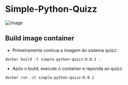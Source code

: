 # Simple-Python-Quizz

![image](https://user-images.githubusercontent.com/15057595/218906163-e54d400e-179c-459f-8f80-ff49525c4db9.png)

## Build image container

- Primeiramente contrua a imagem do sistema quizz:
```docker
docker build -t simple-python-quizz:0.0.1 .
```

- Após o build, execute o container e reponda ao quizz:
```docker
docker run -it simple-python-quizz:0.0.1
```